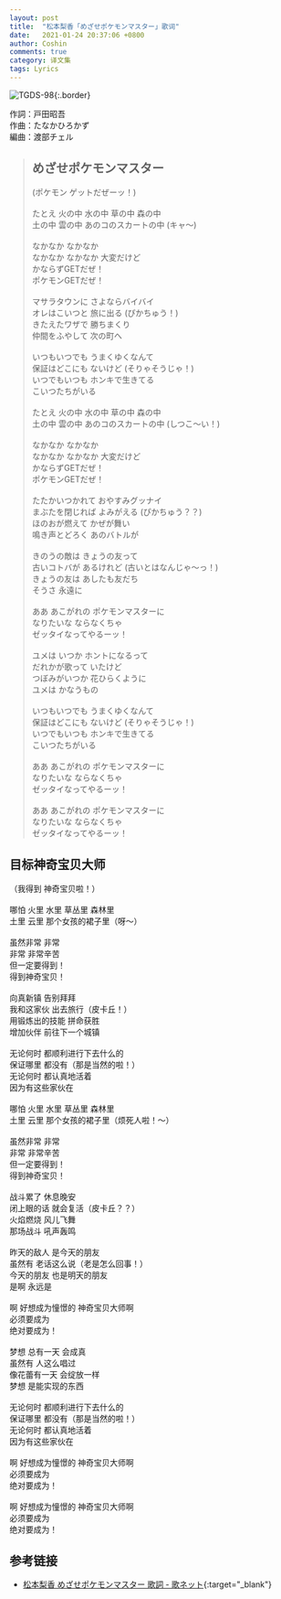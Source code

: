 ```yaml
---
layout: post
title:  "松本梨香「めざせポケモンマスター」歌词"
date:   2021-01-24 20:37:06 +0800
author: Coshin
comments: true
category: 译文集
tags: Lyrics
---
```

![TGDS-98](https://www.generasia.com/w/images/a/a5/Matsumoto_Rica_-_Mezame_Pocket_Master.jpg){:.border}

作詞：戸田昭吾<br>
作曲：たなかひろかず<br>
編曲：渡部チェル

<blockquote class="original">
  <h2>めざせポケモンマスター</h2>
  <p>
    (ポケモン ゲットだぜーッ！)<br>
    <br>
    たとえ 火の中 水の中 草の中 森の中<br>
    土の中 雲の中 あのコのスカートの中 (キャ～)<br>
    <br>
    なかなか なかなか<br>
    なかなか なかなか 大変だけど<br>
    かならずGETだぜ！<br>
    ポケモンGETだぜ！<br>
    <br>
    マサラタウンに さよならバイバイ<br>
    オレはこいつと 旅に出る (ぴかちゅう！)<br>
    きたえたワザで 勝ちまくり<br>
    仲間をふやして 次の町へ<br>
    <br>
    いつもいつでも うまくゆくなんて<br>
    保証はどこにも ないけど (そりゃそうじゃ！)<br>
    いつでもいつも ホンキで生きてる<br>
    こいつたちがいる<br>
    <br>
    たとえ 火の中 水の中 草の中 森の中<br>
    土の中 雲の中 あのコのスカートの中 (しつこ～い！)<br>
    <br>
    なかなか なかなか<br>
    なかなか なかなか 大変だけど<br>
    かならずGETだぜ！<br>
    ポケモンGETだぜ！<br>
    <br>
    たたかいつかれて おやすみグッナイ<br>
    まぶたを閉じれば よみがえる (ぴかちゅう？？)<br>
    ほのおが燃えて かぜが舞い<br>
    鳴き声とどろく あのバトルが<br>
    <br>
    きのうの敵は きょうの友って<br>
    古いコトバが あるけれど (古いとはなんじゃ～っ！)<br>
    きょうの友は あしたも友だち<br>
    そうさ 永遠に<br>
    <br>
    ああ あこがれの ポケモンマスターに<br>
    なりたいな ならなくちゃ<br>
    ゼッタイなってやるーッ！<br>
    <br>
    ユメは いつか ホントになるって<br>
    だれかが歌って いたけど<br>
    つぼみがいつか 花ひらくように<br>
    ユメは かなうもの<br>
    <br>
    いつもいつでも うまくゆくなんて<br>
    保証はどこにも ないけど (そりゃそうじゃ！)<br>
    いつでもいつも ホンキで生きてる<br>
    こいつたちがいる<br>
    <br>
    ああ あこがれの ポケモンマスターに<br>
    なりたいな ならなくちゃ<br>
    ゼッタイなってやるーッ！<br>
    <br>
    ああ あこがれの ポケモンマスターに<br>
    なりたいな ならなくちゃ<br>
    ゼッタイなってやるーッ！
  </p>
</blockquote>

<div class="translation">
  <h2>目标神奇宝贝大师</h2>
  <p>
    （我得到 神奇宝贝啦！）<br>
    <br>
    哪怕 火里 水里 草丛里 森林里<br>
    土里 云里 那个女孩的裙子里（呀～）<br>
    <br>
    虽然非常 非常<br>
    非常 非常辛苦<br>
    但一定要得到！<br>
    得到神奇宝贝！<br>
    <br>
    向真新镇 告别拜拜<br>
    我和这家伙 出去旅行（皮卡丘！）<br>
    用锻炼出的技能 拼命获胜<br>
    增加伙伴 前往下一个城镇<br>
    <br>
    无论何时 都顺利进行下去什么的<br>
    保证哪里 都没有（那是当然的啦！）<br>
    无论何时 都认真地活着<br>
    因为有这些家伙在<br>
    <br>
    哪怕 火里 水里 草丛里 森林里<br>
    土里 云里 那个女孩的裙子里（烦死人啦！～）<br>
    <br>
    虽然非常 非常<br>
    非常 非常辛苦<br>
    但一定要得到！<br>
    得到神奇宝贝！<br>
    <br>
    战斗累了 休息晚安<br>
    闭上眼的话 就会复活（皮卡丘？？）<br>
    火焰燃烧 风儿飞舞<br>
    那场战斗 吼声轰鸣<br>
    <br>
    昨天的敌人 是今天的朋友<br>
    虽然有 老话这么说（老是怎么回事！）<br>
    今天的朋友 也是明天的朋友<br>
    是啊 永远是<br>
    <br>
    啊 好想成为憧憬的 神奇宝贝大师啊<br>
    必须要成为<br>
    绝对要成为！<br>
    <br>
    梦想 总有一天 会成真<br>
    虽然有 人这么唱过<br>
    像花蕾有一天 会绽放一样<br>
    梦想 是能实现的东西<br>
    <br>
    无论何时 都顺利进行下去什么的<br>
    保证哪里 都没有（那是当然的啦！）<br>
    无论何时 都认真地活着<br>
    因为有这些家伙在<br>
    <br>
    啊 好想成为憧憬的 神奇宝贝大师啊<br>
    必须要成为<br>
    绝对要成为！<br>
    <br>
    啊 好想成为憧憬的 神奇宝贝大师啊<br>
    必须要成为<br>
    绝对要成为！
  </p>
</div>

## 参考链接

* [松本梨香 めざせポケモンマスター 歌詞 - 歌ネット](https://www.uta-net.com/song/9951/){:target="_blank"}
